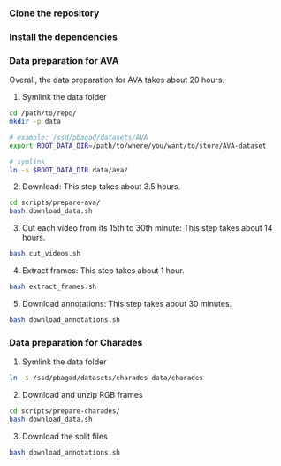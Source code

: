 ### Clone the repository

### Install the dependencies

### Data preparation for AVA

Overall, the data preparation for AVA takes about 20 hours.

1. Symlink the data folder
```sh
cd /path/to/repo/
mkdir -p data

# example: /ssd/pbagad/datasets/AVA
export ROOT_DATA_DIR=/path/to/where/you/want/to/store/AVA-dataset

# symlink
ln -s $ROOT_DATA_DIR data/ava/
```

2. Download: This step takes about 3.5 hours.
```sh
cd scripts/prepare-ava/
bash download_data.sh
```

3. Cut each video from its 15th to 30th minute: This step takes about 14 hours.
```sh
bash cut_videos.sh
```

4. Extract frames: This step takes about 1 hour.
```sh
bash extract_frames.sh
```

5. Download annotations: This step takes about 30 minutes.
```sh
bash download_annotations.sh
```


### Data preparation for Charades

1. Symlink the data folder
```sh
ln -s /ssd/pbagad/datasets/charades data/charades
```

2. Download and unzip RGB frames
```sh
cd scripts/prepare-charades/
bash download_data.sh
```

3. Download the split files
```sh
bash download_annotations.sh
```